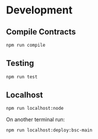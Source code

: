 # Development

## Compile Contracts

```sh
npm run compile
```

## Testing

```sh
npm run test
```

## Localhost

```sh
npm run localhost:node
```

On another terminal run:

```sh
npm run localhost:deploy:bsc-main
```
